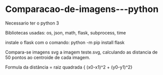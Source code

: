 # Comparacao-de-imagens---python
Necessario ter o python 3

Bibliotecas usadas: os, json, math, flask, subprocess, time

instale o flask com o comando:
python -m pip install flask

Compara-se imagens svg a imagem teste.svg, calculando as distancia de 50 pontos ao centroide de cada imagem.

Formula da distância = raiz quadrada { (x0-x1)^2 + (y0-y1)^2}
